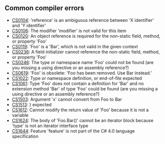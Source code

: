 ## Common compiler errors

- [CS0104](Compiler%20Errors/CS0104.md): 'reference' is an ambiguous reference between 'X identifier' and 'Y identifier'
- [CS0106](Compiler%20Errors/CS0106.md): The modifier 'modifier' is not valid for this item
- [CS0120](Compiler%20Errors/CS0120.md): An object reference is required for the non-static field, method, or property 'Foo'
- [CS0119](Compiler%20Errors/CS0119.md): 'Foo' is a 'Bar', which is not valid in the given context
- [CS0236](Compiler%20Errors/CS0236.md): A field initializer cannot reference the non-static field, method, or property 'Foo'
- [CS0246](Compiler%20Errors/CS0246.md): The type or namespace name 'Foo' could not be found (are you missing a using directive or an assembly reference?)  
- [CS0619](Compiler%20Errors/CS0619.md): 'Foo' is obsolete: 'Foo has been removed. Use Bar instead.'
- [CS1022](Compiler%20Errors/CS1022.md): Type or namespace definition, or end-of-file expected
- [CS1061](Compiler%20Errors/CS1061.md): Type 'Foo' does not contain a definition for 'Bar' and no extension method 'Bar' of type 'Foo' could be found (are you missing a using directive or an assembly reference?)  
- [CS1503](Compiler%20Errors/CS1503.md): Argument 'x' cannot convert from Foo to Bar
- [CS1513](Compiler%20Errors/CS1513.md): } expected
- [CS1612](Compiler%20Errors/CS1612.md): Cannot modify the return value of 'Foo' because it is not a variable  
- [CS1624](Compiler%20Errors/CS1624.md): The body of 'Foo.Bar()' cannot be an iterator block because 'type' is not an iterator interface type
- [CS1644](Compiler%20Errors/CS1644.md): Feature 'feature' is not part of the C# 4.0 language specification
